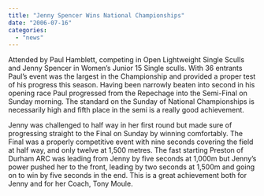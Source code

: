 ```yaml
---
title: "Jenny Spencer Wins National Championships"
date: "2006-07-16"
categories:
  - "news"
---
```


Attended by Paul Hamblett, competing in Open Lightweight Single Sculls and Jenny Spencer in Women’s Junior 15 Single sculls. With 36 entrants Paul’s event was the largest in the Championship and provided a proper test of his progress this season. Having been narrowly beaten into second in his opening race Paul progressed from the Repechage into the Semi-Final on Sunday morning. The standard on the Sunday of National Championships is necessarily high and fifth place in the semi is a really good achievement.

Jenny was challenged to half way in her first round but made sure of progressing straight to the Final on Sunday by winning comfortably. The Final was a properly competitive event with nine seconds covering the field at half way, and only twelve at 1,500 metres. The fast starting Preston of Durham ARC was leading from Jenny by five seconds at 1,000m but Jenny’s power pushed her to the front, leading by two seconds at 1,500m and going on to win by five seconds in the end. This is a great achievement both for Jenny and for her Coach, Tony Moule.
